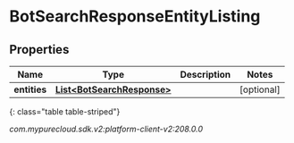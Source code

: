 # BotSearchResponseEntityListing


## Properties

| Name | Type | Description | Notes |
| ------------ | ------------- | ------------- | ------------- |
| **entities** | [**List&lt;BotSearchResponse&gt;**](BotSearchResponse) |  |  [optional] |
{: class="table table-striped"}




_com.mypurecloud.sdk.v2:platform-client-v2:208.0.0_
